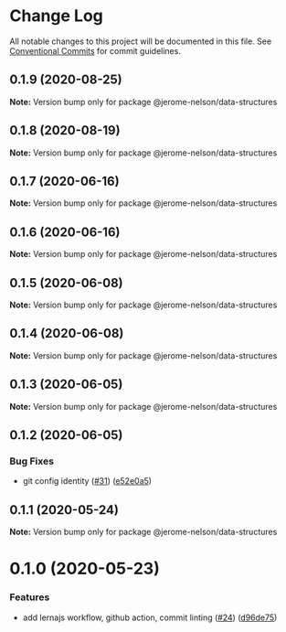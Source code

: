 # Change Log

All notable changes to this project will be documented in this file.
See [Conventional Commits](https://conventionalcommits.org) for commit guidelines.

## 0.1.9 (2020-08-25)

**Note:** Version bump only for package @jerome-nelson/data-structures





## 0.1.8 (2020-08-19)

**Note:** Version bump only for package @jerome-nelson/data-structures





## 0.1.7 (2020-06-16)

**Note:** Version bump only for package @jerome-nelson/data-structures





## 0.1.6 (2020-06-16)

**Note:** Version bump only for package @jerome-nelson/data-structures





## 0.1.5 (2020-06-08)

**Note:** Version bump only for package @jerome-nelson/data-structures





## 0.1.4 (2020-06-08)

**Note:** Version bump only for package @jerome-nelson/data-structures





## 0.1.3 (2020-06-05)

**Note:** Version bump only for package @jerome-nelson/data-structures





## 0.1.2 (2020-06-05)


### Bug Fixes

* git config identity ([#31](https://github.com/jerome-nelson/coding-dojo/issues/31)) ([e52e0a5](https://github.com/jerome-nelson/coding-dojo/commit/e52e0a50838b2f6b139b1b360aa8d69b8f561347))





## 0.1.1 (2020-05-24)

**Note:** Version bump only for package @jerome-nelson/data-structures





# 0.1.0 (2020-05-23)


### Features

* add lernajs workflow, github action, commit linting ([#24](https://github.com/jerome-nelson/coding-dojo/issues/24)) ([d96de75](https://github.com/jerome-nelson/coding-dojo/commit/d96de7563be074e6ec6833d4b087fe2ee315a630))
